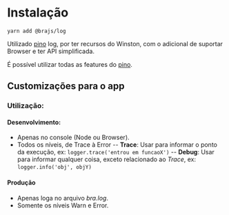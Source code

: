 # Instalação

`yarn add @brajs/log`

Utilizado [pino](https://github.com/pinojs/pino) log, por ter recursos do Winston, com o adicional de suportar Browser e ter API simplificada.

É possível utilizar todas as features do [pino](https://github.com/pinojs/pino/blob/master/docs/api.md).

## Customizações para o app

### Utilização:

#### Desenvolvimento:

- Apenas no console (Node ou Browser).
- Todos os níveis, de Trace à Error
  -- **Trace**: Usar para informar o ponto da execução, ex: `logger.trace('entrou em funcaoX')`
  -- **Debug**: Usar para informar qualquer coisa, exceto relacionado ao _Trace_, ex: `logger.info('obj', objY)`

#### Produção

- Apenas loga no arquivo _bra.log_.
- Somente os níveis Warn e Error.
